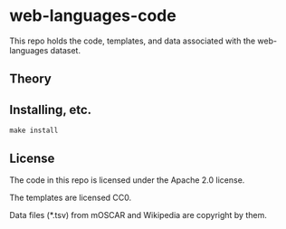 # web-languages-code

This repo holds the code, templates, and data associated with the
web-languages dataset.

## Theory



## Installing, etc.

```
make install

```


## License

The code in this repo is licensed under the Apache 2.0 license.

The templates are licensed CC0.

Data files (*.tsv) from mOSCAR and Wikipedia are copyright by them.

